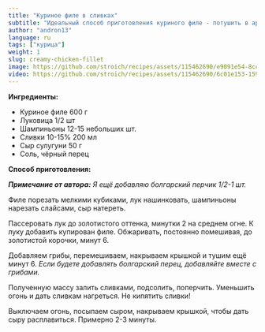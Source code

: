 ```yaml
---
title: "Куриное филе в сливках"
subtitle: "Идеальный способ приготовления куриного филе - потушить в ароматных сливкав. Полное удовлетворение в каждом укусе!"
author: "andron13"
language: ru
tags: ["курица"]
weight: 1
slug: creamy-chicken-fillet
image: https://github.com/stroich/recipes/assets/115462690/e9091e54-8ccf-4391-a19b-f264b01976ca
video: https://github.com/stroich/recipes/assets/115462690/6c01e153-1594-44b1-a39c-fa0f13ecc662
---
```



**Ингредиенты:**

* Куриное филе 600 г
* Луковица 1/2 шт
* Шампиньоны 12-15 небольших шт.
* Сливки 10-15% 200 мл
* Сыр сулугуни 50 г
* Соль, чёрный перец

**Способ приготовления:**

***Примечание от автора:*** *Я ещё добавляю болгарский перчик 1/2-1 шт.*

Филе порезать мелкими кубиками, лук нашинковать, шампиньоны нарезать слайсами, сыр натереть.

Пассеровать лук до золотистого оттенка, минутки 2 на среднем огне. К луку добавить купирован филе. Обжаривать, постоянно помешивая, до золотистой корочки, минут 6.

Добавляем грибы, перемешиваем, накрываем крышкой и тушим ещё минут 6.
*Если будете добавлять болгарский перец, добавляйте вместе с грибами.*

Полученную массу залить сливками, подсолить, поперчить.
Уменьшить огонь и дать сливкам нагреться.
Не кипятить сливки!

Выключаем огонь, посыпаем сыром, накрываем крышкой, чтобы дать сыру расплавиться. Примерно 2-3 минуты.  
